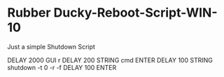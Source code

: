 # Rubber Ducky-Reboot-Script-WIN-10
Just a simple Shutdown Script


DELAY 2000
GUI r
DELAY 200
STRING cmd
ENTER
DELAY 100
STRING shutdown -t 0 -r -f
DELAY 100
ENTER
